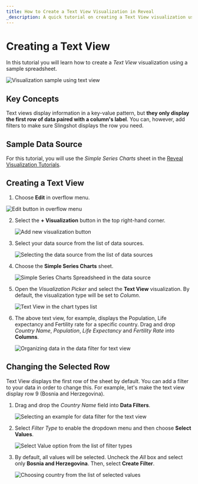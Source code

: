 ```yaml
---
title: How to Create a Text View Visualization in Reveal 
_description: A quick tutorial on creating a Text View visualization using a sample spreadsheet.
---
```


# Creating a Text View

In this tutorial you will learn how to create a *Text View* visualization
using a sample spreadsheet.

![Visualization sample using text view](images/text-view-sample.png)

## Key Concepts

Text views display information in a key-value pattern, but **they only
display the first row of data paired with a column's label**. You can,
however, add filters to make sure Slingshot displays the row you need.

## Sample Data Source

For this tutorial, you will use the *Simple Series Charts* sheet in the <a href="/data/Reveal_Visualization_Tutorials.xlsx" download>Reveal Visualization Tutorials</a>.

<a name='creating-text-view'></a>
## Creating a Text View

 1. Choose **Edit** in overflow menu.
   
   ![Edit button in overflow menu](images/overflow-edit-option.png)

2. Select the **+ Visualization** button in the top right-hand corner.

   ![Add new visualization button](images/add-visualization-button.png)                                      

3. Select your data source from the list of data sources.

   ![Selecting the data source from the list of data sources](images/visualization-tutorials-sample.png)

4. Choose the **Simple Series Charts** sheet.
  
   ![Simple Series Charts Spreadsheed in the data source ](images/tutorials-simple-series-charts-spreadsheet.png)

5. Open the *Visualization Picker* and select the **Text View** visualization. By default, the visualization type will be set to *Column*. 

   ![Text View in the chart types list](images/text-view-chart-types.png)

6. The above text view, for example, displays the Population, Life expectancy and Fertility rate for a specific country. Drag and drop *Country Name*, *Population*, *Life Expectancy* and *Fertility Rate* into **Columns**.

     ![Organizing data in the data filter for text view](images/organizing-data-text-view.png) 

<a name='changing-selected-row'></a>
## Changing the Selected Row

Text View displays the first row of the sheet by default. You can add a
filter to your data in order to change this. For example, let's make the
text view display row 9 (Bosnia and Herzegovina).

1. Drag and drop the *Country Name* field into **Data Filters**.  
 
    ![Selecting an example for data filter for the text view](images/select-data-filter-text-view.png)                                                      
2. Select *Filter Type* to enable the dropdown menu and then choose **Select Values**. 
 
     ![Select Value option from the list of filter types](images/data-filter-dialog-select-value-text-view.png)                                                      
3. By default, all values will be selected. Uncheck the *All* box and select only **Bosnia and Herzegovina**. Then, select **Create Filter**. 

    ![Choosing country from the list of selected values](images/data-filter-select-value-example.png) 
